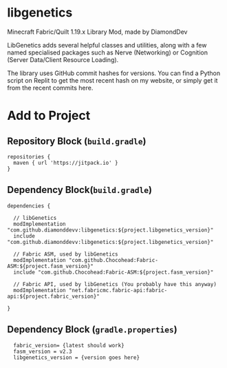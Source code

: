 # libgenetics
Minecraft Fabric/Quilt 1.19.x Library Mod, made by DiamondDev

LibGenetics adds several helpful classes and utilities, along with a few named specialised packages such as Nerve (Networking) or Cognition (Server Data/Client Resource Loading).

The library uses GitHub commit hashes for versions. You can find a Python script on Replit to get the most recent hash on my website, or simply get it from the recent commits here.

# Add to Project
## Repository Block (`build.gradle`)
```
repositories {
  maven { url 'https://jitpack.io' }
}
```

## Dependency Block(`build.gradle`)
```
dependencies {

  // libGenetics
  modImplementation "com.github.diamonddevv:libgenetics:${project.libgenetics_version}"
  include "com.github.diamonddevv:libgenetics:${project.libgenetics_version}"
  
  // Fabric ASM, used by libGenetics
  modImplementation "com.github.Chocohead:Fabric-ASM:${project.fasm_version}"
  include "com.github.Chocohead:Fabric-ASM:${project.fasm_version}"
  
  // Fabric API, used by libGenetics (You probably have this anyway)
  modImplementation "net.fabricmc.fabric-api:fabric-api:${project.fabric_version}"
  
}
```

## Dependency Block (`gradle.properties`)
```
  fabric_version= {latest should work}
  fasm_version = v2.3
  libgenetics_version = {version goes here}
 ```
